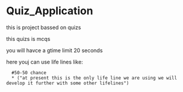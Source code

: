 # Quiz_Application
this is project bassed on quizs

this quizs is mcqs 

you will havce a gtime limit 20 seconds 

here youj can use life lines like:

      #50-50 chance
      * ("at present this is the only life line we are using we will develop it further with some other lifelines")
